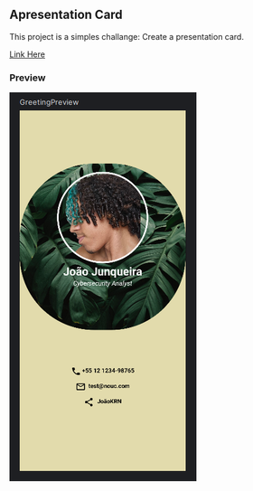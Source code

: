 ## Apresentation Card

This project is a simples challange: Create a presentation card.

[Link Here](https://developer.android.com/codelabs/basic-android-kotlin-compose-business-card)

### Preview
![img.png](img.png)
